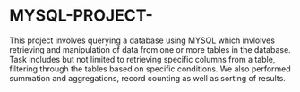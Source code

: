 # MYSQL-PROJECT-
This project involves querying a database using MYSQL which invlolves retrieving and manipulation of data from one or more tables in the database.
Task includes but not limited to retrieving specific columns from a table, filtering through the tables based on specific conditions.
We also performed summation and aggregations, record counting as well as sorting of results.
